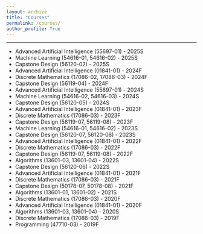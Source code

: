 ```yaml
---
layout: archive
title: "Courses"
permalink: /courses/
author_profile: True
---
```


-----
* Advanced Artificial Intelligence (55697-01) - 2025S
* Machine Learning (54616-01, 54616-02) - 2025S
* Capstone Design (56120-02) - 2025S
* Advanced Artificial Intelligence (01841-01) - 2024F
* Discrete Mathematics (17086-02, 17086-03) - 2024F
* Capstone Design (56119-04) - 2024F   
* Advanced Artificial Intelligence (55697-01) - 2024S
* Machine Learning (54616-02, 54616-03) - 2024S   
* Capstone Design (56120-05) - 2024S
* Advanced Artificial Intelligence (01841-01) - 2023F
* Discrete Mathematics (17086-03) - 2023F
* Capstone Design (56119-07, 56119-08) - 2023F   
* Machine Learning (54616-01, 54616-02) - 2023S   
* Capstone Design (56120-07, 56120-08) - 2023S
* Advanced Artificial Intelligence (01841-01) - 2022F
* Discrete Mathematics (17086-03) - 2022F
* Capstone Design (56119-07, 56119-08) - 2022F   
* Algorithms (13601-03, 13601-04) - 2022S
* Capstone Design (56120-06) - 2022S
* Advanced Artificial Intelligence (01841-01) - 2021F
* Discrete Mathematics (17086-03) - 2021F
* Capstone Design (50178-07, 50178-08) - 2021F   
* Algorithms (13601-01, 13601-02) - 2021S
* Discrete Mathematics (17086-03) - 2020F
* Advanced Artificial Intelligence (01841-01) - 2020F
* Algorithms (13601-03, 13601-04) - 2020S
* Discrete Mathematics (17086-03) - 2019F   
* Programming (47710-03) - 2019F

